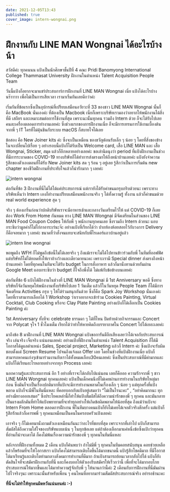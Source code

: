 ```yaml
---
date: 2021-12-05T13:43
published: true
cover_image: intern-wongnai.png
---
```


# ฝึกงานกับ LINE MAN Wongnai ได้อะไรบ้างน้า

สวัสดีค่ะ ทุกคนนน แป้งเป็นนักศึกษาชั้นปีที่ 4 คณะ Pridi Banomyong International College Thammasat University ฝึกงานในตำแหน่ง Talent Acquisition People Team

วันนี้แป้งก็อยากจะมาแชร์ประสบการ์การฝึกงานที่ LINE MAN Wongnai เนี่ย แป้งได้อะไรบ้างนร๊าาาาา เพื่อไม่เป็นการเสียเวลา เรามาเริ่มกันเลยดีกว่าค่ะ

เริ่มกันที่ข้อแรกซึ่งเป็นอุปกรณ์ที่เปรียบเสมือนอวัยวะที่ 33 ของชาว LINE MAN Wongnai นั้นก็คือ MacBook นั่นเองค่ะ ที่ต้องเป็น Macbook เนี่ยก็เพราะบริษัทเรามองว่าอยากให้พนักงานได้สิ่งที่ดี เสถียร และเหมาะสมต่อการใช้งานที่สุด เพราะฉะนั้นทุกคน รวมถึง Intern ด้วย ก็จะได้รับไปเลยคนละเครื่องตลอดการทำงานเลยค่ะ ซึ่งช่วงแรกของการฝึกงานเนี่ย ก็จะมีการเทรนการใช้งานเบื้องต้นจากพี่ ๆ IT ใครที่ไม่คุ้นชินกับระบบ macOS ก็สบายใจได้เลย

ข้อสอง คือ New Joiner kits ค่ะ ซึ่งจะเป็นเหมือน ของขวัญต้อนรับเล็ก ๆ น้อย ๆ โดยที่สิ่งของข้างในจะเปลี่ยนไปเรื่อย ๆ อย่างรอบนี้แป้งก็ได้รับเป็น Welcome card, เสื้อ LINE MAN และ เสื้อ Wongnai, Sticker, สมุด แล้วก็อีกหลายอย่างเลยค่ะ ขอเล่านิดนุงว่า period ที่แป้งฝึกงานเป็นช่วงที่มีการระบาดของ COVID-19 ทางบริษัทก็ได้ทำการส่งตรงมาให้ถึงหน้าบ้านเลยค่ะ แป้งยังจำความรู้สึกของตัวเองตอนที่ได้รับ New Joiner kits สด ๆ ร้อน ๆ อยู่เลย รู้สึกว่าเป็นการเริ่มต้น new chapter ของชีวิตฝึกงานที่ประทับใจแล้วก็น่ารักมาก ๆ เลยค่ะ

![intern wongnai](intern-wongnai.png)

ต่อกันที่ข้อ 3 ฝึกงานที่นี่ไม่ได้ได้แค่ประสบการณ์ แต่เรายังได้รับค่าขนมกรุบกริบด้วยนะ เพราะทางบริษัทเห็นว่า Intern เองก็ทำงานเปรียบเสมือนพนักงานจริง ๆ ได้ทั้งความรู้ ทั้งงาน แล้วก็ค่าขนมด้วย real world experience สุด ๆ

จริง ๆ ต้องเกริ่นก่อนว่าปกติบริษัทเราจะมีอาหารเช้าและกลางวันเตรียมไว้ให้ แต่
COVID-19 ก็เลยต้อง Work From Home กันหมด ทาง LINE MAN Wongnai มีจัดเตรียมในส่วนของ LINE MAN Food Coupon Codes ให้กับพี่ ๆ พนักงานทุกคนเลย ซึ่งรวมถึง Intern ด้วยนะ แอบกระซิบว่ามูลค่าก็ไม่ไก่กาอาระเร่นะจ๊ะ อย่างแป้งที่เรียกได้ว่า ปากท้องห้อยสอยไว้กับวงการ Delivery ก็คือจอยมาก ๆ เลยค่ะ ขนาดที่ว่าสั่งจนแทบจะสนิทกับพี่ไรเดอร์แถวบ้านอยู่แล้ว

![intern line wongnai](intern_line_wongnai.png)

พอพูดถึง WFH ก็ไม่พูดถึงข้อนี้ไม่ได้เลยจริง ๆ ถึงแม้เราจะไม่ได้ไปทานข้าวร่วมกับพี่ ในทีมที่ออฟฟิศ แต่บริษัทก็ไม่ได้ทอดทิ้งให้เราอ้างว้างและเดียวดายนะคะ เพราะเรามี Special dinner ส่งตรงถึงหน้าบ้านเลยค่า โดยที่ทุกคนในทีมจะได้รับ budget ในการสั่งอาหาร แล้วก็มานั่งทานด้วยกันผ่าน Google Meet แอบกระซิบว่า budget ก็ใจถึงพึ่งได้ ไม่แพ้กับข้อข้างบนเลยค่ะ

ต่อกันที่ข้อ 6 แป้งได้ฝึกงานในช่วงที่ LINE MAN Wongnai มี 1st Anniversary พอดี ซึ่งทางบริษัทก็จัดวันหยุดให้พนักงานทั้งบริษัทไปเลย 1 วันเต็ม แล้วก็ในวันหยุด People Team ก็ได้มีการจัดเตรียม Activities กรุบ ๆ ให้ได้ร่วมสนุกกันด้วย ซึ่งก็คือ Spark Joy Workshop นั่นเองค่ะ โดยที่เราสามารถเลือกได้ 1 Workshop ว่าเราอยากจะเข้าร่วม Cookies Painting, Virtual Cocktail, Club Cooking หรือจะ Clay Plate Painting อย่างแป้งก็ได้เลือกเป็น Cookies Painting ค่ะ

1st Anniversary ทั้งทีจะ celebrate ธรรมดา ๆ ได้ที่ไหน ปิดท้ายด้วยกิจกรรมและ Concert จาก Polycat จุใจ 1 ชั่วโมงเต็ม เรียกได้ว่าทำให้หายคิดถึงบรรยากาศใน Concert ไปได้เยอะเลยค่ะ

มาถึงข้อ 8 มาฝึกงานที่ LINE MAN Wongnai แป้งขอการันตีอีกเสียงเลยว่าได้เจอกับประสบการณ์จริง เล่นจริง เจ็บจริง แน่นอนเลยค่ะ อย่างแป้งที่ฝึกงานในตำแหน่ง Talent Acquisition ก็ได้มีโอกาสได้ดูแลตำแหน่ง Sales, Special project, Marketing แล้วก็ Intern ค่ะ ซึ่งแป้งจะรับผิดชอบตั้งแต่ Screen Resume ไปจนถึงแจ้งผล ​Offer เลย โดยในช่วงที่แป้งฝึกงานเนี่ย แป้งก็สามารถหาคนเก่งๆเข้ามาร่วมงานกับเราได้ทั้งหมดเกือบ30คนเลยค่ะ ซึ่งเป็นประสบกาณ์ที่มีค่ามากและแป้งก็ได้เรียนอะไรหลายอย่างจากทุก Process เลยค่ะ

นอกความรู้และประสบการณ์ อีก 1 อย่างที่เราจะได้กลับไปแน่นอน เลยก็คือออ ความรักจากพี่ ๆ ชาว LINE MAN Wongnai ทุกคนเลยค่ะ แป้งเป็นเด็กคนนึงที่ไม่เคยผ่านการทำงานในบริษัทใหญ่มาก่อน ซึ่งมันก็จะเป็นเรื่องปกติมากที่แป้งจะมีการทำงานพลาดในเรื่องเล็ก ๆ น้อย ๆ แต่ทุกครั้งที่แป้งพลาด แป้งก็จะมีพี่ในทีมนี่แหละ ที่คอยบอกกับแป้งอยู่เสมอว่า “ไม่เป็นไรนะคะ” , “อย่าคิดมากนะ ทุกอย่างมีทางออกเสมอ” ซึ่งประโยคเหล่านี้ก็ทำให้แป้งสัมผัสได้ถึงความน่ารักของพี่ ๆ ทุกคน และมันกลายเป็นแรงผลักดันที่ทำให้แป้งพยายามที่จะทำทุกอย่างให้เกิดข้อผิดพลาดให้น้อยที่สุด ถึงแม้ว่าแป้งจะ Intern From Home ตลอดการฝึกงาน พี่ในทีมบางคนแป้งก็ยังไม่เคยได้เจอตัวจริงสักครั้ง แต่แป้งก็รู้สึกรักแล้วก็เคารพพี่ ๆ ทุกคนเหมือนเป็นคนในครอบครัวแป้งเลยค่ะ

เอาจริง ๆ ก็ไม่เคยมานั่งถามตัวเองเหมือนกันนะว่าอะไรที่ชอบที่สุด เพราะจากที่เล่าไป แป้งก็สามารถสัมผัสได้ถึงความใส่ใจของบริษัทแบบเน้น ๆ ในทุกข้อเลย แต่ถ้าต้องเลือกมาแค่หนึ่งข้อซึ่งแป้งว่าทุกคนที่อ่านก็น่าจะเดาได้ ก็คงไม่พ้นเรื่องความน่ารักของพี่ ๆ ทุกคนในทีมนี่แหละ

หลังจากที่ฝึกงานทั้งหมด 2 เดือน แป้งก็ค้นพบว่า ถ้าไม่มีพี่ ๆ ทุกคนในทีมคอยสนับสนุน คอยช่วยเหลือ แล้วก็พร้อมที่จะให้โอกาสเรา แป้งก็คงไม่สามารถเติบโตขึ้นได้มากขนาดนี้ แป้งรู้สึกโชคดีมาก ที่มีโอกาสได้มาเรียนรู้และเติบโตท่ามกลางสังคมการทำงานที่ดีมาก ถ้าแป้งสามารถย้อนเวลากลับไปได้ แป้งก็ยังตัดสินใจที่จะสมัครฝึกงานกับที่นี่ และก็คงบอกให้ตัวเองรีบสมัครให้เร็วกว่านี้ เพื่อที่จะได้มากอบโกยประสบการณ์ให้มากขึ้นและได้มาทำความรู้จักกับพี่ ๆ ให้นานกว่านี้ค่ะ 2 เดือนกับการฝึกงานที่นี่มันผ่านไปไวจริงๆนะ เพราะฉะนั้นสำหรับเพื่อน ๆ คนไหนที่อยากมาร่วมสัมผัสประสบการณ์จริง อย่ารอช้านะคะ

**ที่นี่จะไม่ทำให้ทุกคนผิดหวังแน่นอนค่ะ :-)**
